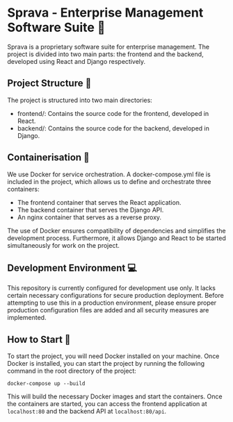 # Sprava - Enterprise Management Software Suite  🏢


Sprava is a proprietary software suite for enterprise management. The project is divided into two main parts: the frontend and the backend, developed using React and Django respectively.

## Project Structure  📂

The project is structured into two main directories:

- frontend/: Contains the source code for the frontend, developed in React.
- backend/: Contains the source code for the backend, developed in Django.

## Containerisation 🐳

We use Docker for service orchestration. A docker-compose.yml file is included in the project, which allows us to define and orchestrate three containers:

- The frontend container that serves the React application.
- The backend container that serves the Django API.
- An nginx container that serves as a reverse proxy.

The use of Docker ensures compatibility of dependencies and simplifies the development process. Furthermore, it allows Django and React to be started simultaneously for work on the project.

## Development Environment 💻

This repository is currently configured for development use only. It lacks certain necessary configurations for secure production deployment. Before attempting to use this in a production environment, please ensure proper production configuration files are added and all security measures are implemented.

## How to Start 🚀

To start the project, you will need Docker installed on your machine. Once Docker is installed, you can start the project by running the following command in the root directory of the project:

`docker-compose up --build`

This will build the necessary Docker images and start the containers. Once the containers are started, you can access the frontend application at `localhost:80` and the backend API at `localhost:80/api`.
